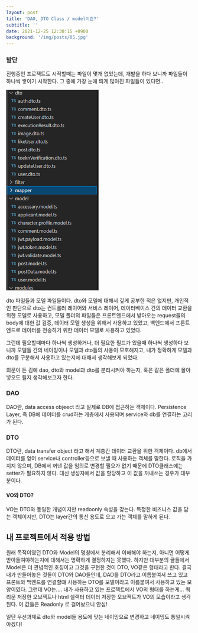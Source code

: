 ```yaml
---
layout: post
title: 'DAO, DTO Class / model이란?'
subtitle: ''
date: 2021-12-25 12:30:15 +0900
background: '/img/posts/05.jpg'
---
```



### 발단
진행중인 프로젝트도 시작할때는 파일이 몇개 없었는데, 개발을 하다 보니까 파일들이 하나씩 쌓이기 시작한다. 그 중에 가장 눈에 띄게 많아진 파일들이 있다면..

![model들](/img/posts/21_12_25/models.png)

dto 파일들과 모델 파일들이다. 
dto와 모델에 대해서 깊게 공부한 적은 없지만, 개인적인 판단으로 dto는 컨트롤러 레이어와 서비스 레이어, 데이터베이스 간의 데이터 교환을 위한 모델로 사용하고,
모델 폴더의 파일들은 프론트엔드에서 받아오는 request들의 body에 대한 값 검증, 데이터 모델 생성을 위해서 사용하고 있었고,
백엔드에서 프론트엔드로 데이터를 전송하기 위한 데이터 모델로 사용하고 있었다. 

그런데 필요할때마다 하나씩 생성하거나, 더 필요한 필드가 있을때 하나씩 생성하다 보니까 모델들 간의 네이밍이나 모델과 dto들의 사용이 모호해지고, 내가 정확하게 모델과 dto를 구분해서 사용하고 있는지에 대해서 생각해보게 되었다.

의문이 든 김에 dao, dto와 model과 dto를 분리시켜야 하는지, 혹은 같은 폴더에 몰아넣오도 될지 생각해보고자 한다.

### DAO
DAO란, data access objeect 라고 실제로 DB에 접근하는 객체이다. Persistence Layer, 즉 DB에 데이터를 crud하는 게층에서 사용되며 service와 db를 연결하는 고리가 된다. 

### DTO
DTO란, data transfer object 라고 해서 계층간 데이터 교환을 위한 객체이다.
db에서 데이터를 얻어 service나 controller등으로 보낼 때 사용하는 객체를 말한다. 
로직을 가지지 않으며, DB에서 꺼낸 값을 임의로 변경할 필요가 없기 때문에 DTO클래스에는 setter가 필요하지 않다. 대신 생성자에서 값을 할당하고 이 값을 꺼내쓰는 경우가 대부분이다.

#### VO와 DTO?
VO는 DTO와 동일한 개념이지만 readoonly 속성을 갖는다. 특정한 비즈니스 값을 담는 객체이지만, DTO는 layer간의 통신 용도로 오고 가는 객체를 말하게 된다.



## 내 프로젝트에서 적용 방법
원래 목적이였던 DTO와 Model의 명칭에서 분리해서 이해해야 하는지, 아니면 어떻게 받아들여야하는지에 대해서는 명확하게 결정하지는 못했다.
하지만 대부분의 글들에서 Model은 더 관념적인 호칭이고 그것을 구현한 것이 DTO, VO같은 형태라고 한다.
결국 내가 만들어놓은 것들이 DTO와 DAO들인데, DAO를 DTO라고 이름붙여서 쓰고 있고 프론트와 백엔드를 연결할떄 사용하는 DTO를 모델이라고 이름붙여서 사용하고 있는 모양이였다.
그런데 VO는.... 내가 사용하고 있는 프로젝트에서 VO의 형태를 하는게...
쿼리문 저장한 오브젝트나 html 셀렉터 데이터 저장한 오브젝트가 VO의 모습이라고 생각된다.
이 값들은 Readonly 로 걸어놨으니 안심!

일단 우선과제로 dto와 model들 용도에 맞는 네이밍으로 변경하고 네이밍도 통일시켜야겠다!